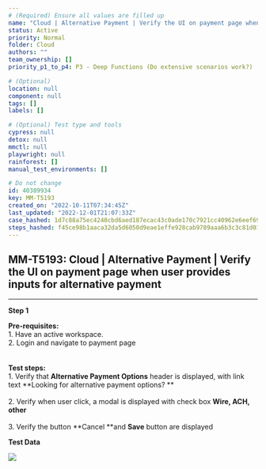 ```yaml
---
# (Required) Ensure all values are filled up
name: "Cloud | Alternative Payment | Verify the UI on payment page when user provides inputs for alternative payment"
status: Active
priority: Normal
folder: Cloud
authors: ""
team_ownership: []
priority_p1_to_p4: P3 - Deep Functions (Do extensive scenarios work?)

# (Optional)
location: null
component: null
tags: []
labels: []

# (Optional) Test type and tools
cypress: null
detox: null
mmctl: null
playwright: null
rainforest: []
manual_test_environments: []

# Do not change
id: 40389934
key: MM-T5193
created_on: "2022-10-11T07:34:45Z"
last_updated: "2022-12-01T21:07:33Z"
case_hashed: 1d7c88a75ec4240cbd6aed187ecac43c0ade170c7921cc40962e6eef69d4848e94f98f9a5fd75f322173fca6aae25986
steps_hashed: f45ce98b1aaca32da5d6050d9eae1effe928cab9789aaa6b3c3c81d01f4bd0652f05eca7bcd42965a02e9b2510945ff9
---
```


<!-- (Auto-generated) Based on frontmatter's "key" and "name" -->

## MM-T5193: Cloud | Alternative Payment | Verify the UI on payment page when user provides inputs for alternative payment

---

**Step 1**

**Pre-requisites:**\
1\. Have an active workspace.\
2\. Login and navigate to payment page\
\
\
**Test steps:**\
1\. Verify that **Alternative Payment Options** header is displayed, with link text \*\*Looking for alternative payment options? \*\*\
\
2\. Verify when user click, a modal is displayed with check box **Wire, ACH, other**\
\
3\. Verify the button \*\*Cancel \*\*and **Save** button are displayed

**Test Data**

![](https://smartbear-tm4j-prod-us-west-2-attachment-rich-text.s3.us-west-2.amazonaws.com/embedded-f3277290f945470c4add5d21ef3dc7ca7b74388fc7152bfb6b99ae58c66a95a8-1665473660609-Screenshot+2022-10-11+at+1.04.10+PM.png)
